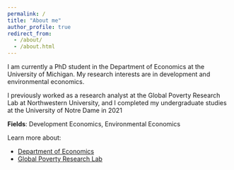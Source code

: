 ```yaml
---
permalink: /
title: "About me"
author_profile: true
redirect_from: 
  - /about/
  - /about.html
---
```


 I am currently a PhD student in the Department of Economics at the University of
 Michigan. My research interests are in development and environmental economics.

 I previously worked as a research analyst at the Global Poverty Research Lab at
 Northwestern University, and I completed my undergraduate studies at the University of
 Notre Dame in 2021

**Fields**: Development Economics, Environmental Economics

Learn more about:

  - [Department of Economics](https://lsa.umich.edu/econ/about.html)
  - [Global Poverty Research Lab](https://www.kellogg.northwestern.edu/research/global-poverty-research-lab.aspx)

